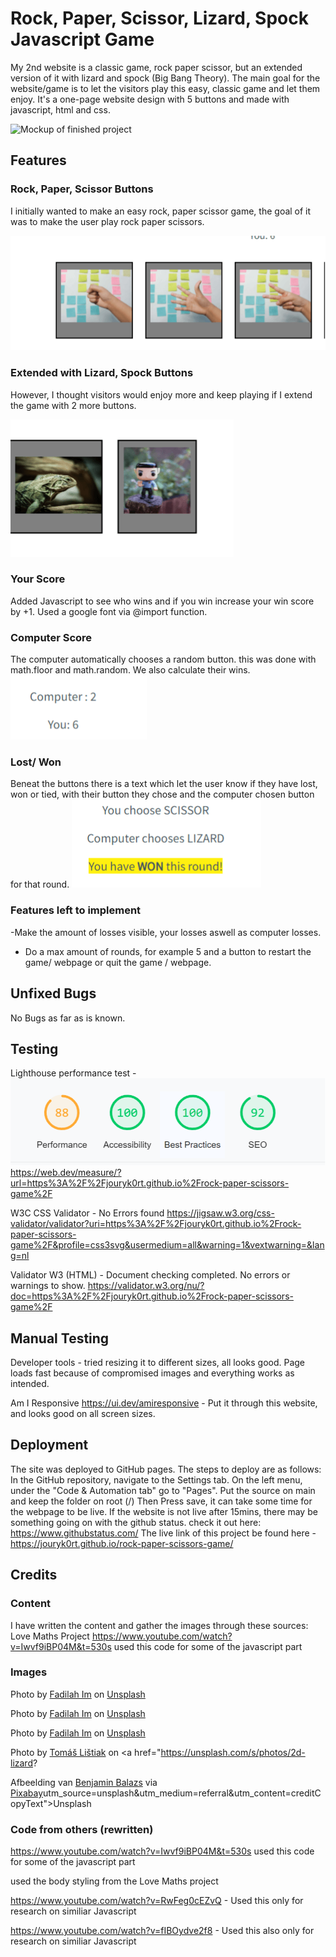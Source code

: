 # Rock, Paper, Scissor, Lizard, Spock Javascript Game

My 2nd website is a classic game, rock paper scissor, but an extended version of it with lizard and spock (Big Bang Theory). The main goal for the website/game is to let the visitors play this easy, classic game and let them enjoy. It's a one-page website design with 5 buttons and made with javascript, html and css.

![Mockup of finished project](./assets/images/mockup-project.png)

## Features

### Rock, Paper, Scissor Buttons

I initially wanted to make an easy rock, paper scissor game, the goal of it was to make the user play rock paper scissors.

![Picture of rock paper scissor buttons](./assets/images/rock-paper-scissor.png)

### Extended with Lizard, Spock Buttons

However, I thought visitors would enjoy more and keep playing if I extend the game with 2 more buttons.

![Picture of lizard, spock button](./assets/images/lizard-spock.png)

### Your Score

Added Javascript to see who wins and if you win increase your win score by +1. Used a google font via @import function.


### Computer Score

The computer automatically chooses a random button. this was done with math.floor and math.random. We also calculate their wins.
![Picture of computer wins and user wins](./assets/images/computer-you.png)

### Lost/ Won 

Beneat the buttons there is a text which let the user know if they have lost, won or tied, with their button they chose and the computer chosen button for that round.
![Picture of Lost / Won](./assets/images/won.png)

### Features left to implement

-Make the amount of losses visible, your losses aswell as computer losses.
- Do a max amount of rounds, for example 5 and a button to restart the game/ webpage or quit the game / webpage.

## Unfixed Bugs

No Bugs as far as is known.

## Testing
Lighthouse performance test -
![Lighthouse test](/assets/images/manual-testing.png)
https://web.dev/measure/?url=https%3A%2F%2Fjouryk0rt.github.io%2Frock-paper-scissors-game%2F

W3C CSS Validator - No Errors found
https://jigsaw.w3.org/css-validator/validator?uri=https%3A%2F%2Fjouryk0rt.github.io%2Frock-paper-scissors-game%2F&profile=css3svg&usermedium=all&warning=1&vextwarning=&lang=nl

Validator W3 (HTML) - Document checking completed. No errors or warnings to show.
https://validator.w3.org/nu/?doc=https%3A%2F%2Fjouryk0rt.github.io%2Frock-paper-scissors-game%2F

## Manual Testing
Developer tools - tried resizing it to different sizes, all looks good. Page loads fast because of compromised images and everything works as intended.

Am I Responsive https://ui.dev/amiresponsive - Put it through this website, and looks good on all screen sizes.

## Deployment
The site was deployed to GitHub pages. The steps to deploy are as follows:
In the GitHub repository, navigate to the Settings tab.
On the left menu, under the "Code & Automation tab" go to "Pages".
Put the source on main and keep the folder on root (/)
Then Press save, it can take some time for the webpage to be live.
If the website is not live after 15mins, there may be something going on with the github status.
 check it out here: https://www.githubstatus.com/
The live link of this project be found here - https://jouryk0rt.github.io/rock-paper-scissors-game/

## Credits
### Content
I have written the content and gather the images through these sources:
Love Maths Project
https://www.youtube.com/watch?v=Iwvf9iBP04M&t=530s used this code for some of the javascript part


### Images

Photo by <a href="https://unsplash.com/es/@imanitor?utm_source=unsplash&utm_medium=referral&utm_content=creditCopyText">Fadilah Im</a> on <a href="https://unsplash.com/s/photos/rock-paper-scissors?utm_source=unsplash&utm_medium=referral&utm_content=creditCopyText">Unsplash</a>
  
Photo by <a href="https://unsplash.com/es/@imanitor?utm_source=unsplash&utm_medium=referral&utm_content=creditCopyText">Fadilah Im</a> on <a href="https://unsplash.com/s/photos/rock-paper-scissors?utm_source=unsplash&utm_medium=referral&utm_content=creditCopyText">Unsplash</a>
  
Photo by <a href="https://unsplash.com/es/@imanitor?utm_source=unsplash&utm_medium=referral&utm_content=creditCopyText">Fadilah Im</a> on <a href="https://unsplash.com/s/photos/rock-paper-scissors?utm_source=unsplash&utm_medium=referral&utm_content=creditCopyText">Unsplash</a>

Photo by <a href="https://unsplash.com/@tomexx?utm_source=unsplash&utm_medium=referral&utm_content=creditCopyText">Tomáš Lištiak</a> on <a href="https://unsplash.com/s/photos/2d-lizard?

Afbeelding van <a href="https://pixabay.com/nl/users/brenkee-2021352/?utm_source=link-attribution&amp;utm_medium=referral&amp;utm_campaign=image&amp;utm_content=1541528">Benjamin Balazs</a> via <a href="https://pixabay.com/nl//?utm_source=link-attribution&amp;utm_medium=referral&amp;utm_campaign=image&amp;utm_content=1541528">Pixabay</a>utm_source=unsplash&utm_medium=referral&utm_content=creditCopyText">Unsplash</a>

### Code from others (rewritten)
https://www.youtube.com/watch?v=Iwvf9iBP04M&t=530s used this code for some of the javascript part

used the body styling from the Love Maths project

https://www.youtube.com/watch?v=RwFeg0cEZvQ - Used this only for research on similiar Javascript

https://www.youtube.com/watch?v=fIBOydve2f8 - Used this also only for research on similiar Javascript
